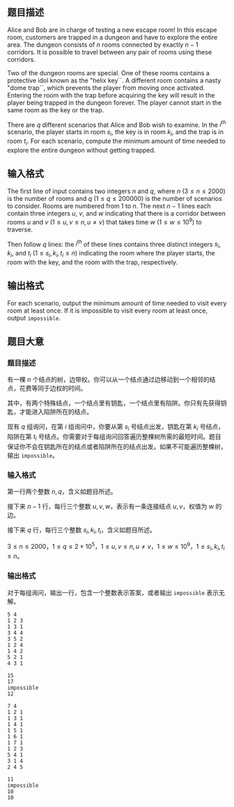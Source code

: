 ## 题目描述
Alice and Bob are in charge of testing a new escape room! In this escape room, customers are trapped in a dungeon and have to explore the entire area. The dungeon consists of $n$ rooms connected by exactly $n-1$ corridors. It is possible to travel between any pair of rooms using these corridors.

Two of the dungeon rooms are special. One of these rooms contains a protective idol known as the "helix key´´. A different room contains a nasty "dome trap´´, which prevents the player from moving once activated. Entering the room with the trap before acquiring the key will result in the player being trapped in the dungeon forever. The player cannot start in the same room as the key or the trap.

There are $q$ different scenarios that Alice and Bob wish to examine. In the $i^{th}$ scenario, the player starts in room $s_i$, the key is in room $k_i$, and the trap is in room $t_i$. For each scenario, compute the minimum amount of time needed to explore the entire dungeon without getting trapped.

## 输入格式
The first line of input contains two integers $n$ and $q$, where $n$ ($3 \leq n \leq 2000$) is the number of rooms and $q$ ($1 \leq q \leq 200000$) is the number of scenarios to consider. Rooms are numbered from $1$ to $n$. The next $n-1$ lines each contain three integers $u$, $v$, and $w$ indicating that there is a corridor between rooms $u$ and $v$ ($1 \leq u, v \leq n, u \neq v$) that takes time $w$ ($1 \leq w \leq 10^9$) to traverse.

Then follow $q$ lines: the $i^{th}$ of these lines contains three distinct integers $s_i$, $k_i$, and $t_i$ ($1 \leq s_i, k_i, t_i \leq n$) indicating the room where the player starts, the room with the key, and the room with the trap, respectively.

## 输出格式
For each scenario, output the minimum amount of time needed to visit every room at least once. If it is impossible to visit every room at least once, output $\texttt{impossible}$.

## 题目大意
### 题目描述
有一棵 $n$ 个结点的树，边带权。你可以从一个结点通过边移动到一个相邻的结点，花费等同于边权的时间。

其中，有两个特殊结点，一个结点里有钥匙，一个结点里有陷阱。你只有先获得钥匙，才能进入陷阱所在的结点。

现有 $q$ 组询问，在第 $i$ 组询问中，你要从第 $s_i$ 号结点出发，钥匙在第 $k_i$ 号结点，陷阱在第 $t_i$ 号结点。你需要对于每组询问回答遍历整棵树所需的最短时间。题目保证你不会在钥匙所在的结点或者陷阱所在的结点出发。如果不可能遍历整棵树，输出 `impossible`。


### 输入格式
第一行两个整数 $n,q$，含义如题目所述。

接下来 $n-1$ 行，每行三个整数 $u,v,w$，表示有一条连接结点 $u,v$，权值为 $w$ 的边。

接下来 $q$ 行，每行三个整数 $s_i,k_i,t_i$，含义如题目所述。

$3\le n\le 2000$，$1\le q \le 2\times10^5$，$1\le u,v\le n,u\ne v$，$1\le w\le 10^9$，$1\le s_i,k_i,t_i\le n$。

### 输出格式
对于每组询问，输出一行，包含一个整数表示答案，或者输出 `impossible` 表示无解。

```input1
5 4
1 2 3
1 3 1
3 4 4
3 5 2
1 2 4
1 4 2
5 2 1
4 3 1

```

```output1
15
17
impossible
12

```

```input2
7 4
1 2 1
1 3 1
1 4 1
1 5 1
1 6 1
1 7 1
1 2 3
5 4 1
3 1 4
2 4 5

```

```output2
11
impossible
10
10

```

